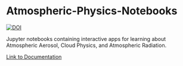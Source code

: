 # Atmospheric-Physics-Notebooks

[![DOI](https://zenodo.org/badge/DOI/10.5281/zenodo.3977570.svg)](https://doi.org/10.5281/zenodo.3977570)
[](https://img.shields.io/docker/v/mdpetters/atmospheric-physics-notebooks)

Jupyter notebooks containing interactive apps for learning about Atmospheric Aerosol, Cloud Physics, and Atmospheric Radiation.

[Link to Documentation](https://mdpetters.github.io/Atmospheric-Physics-Notebooks/dev/)
